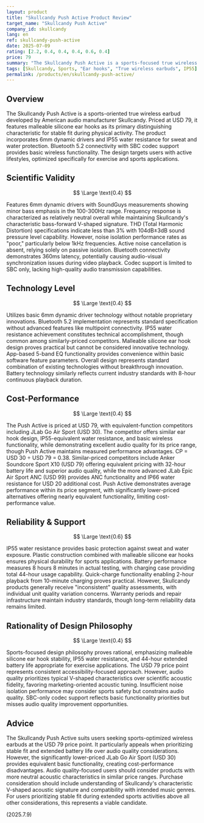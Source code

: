 ```yaml
---
layout: product
title: "Skullcandy Push Active Product Review"
target_name: "Skullcandy Push Active"
company_id: skullcandy
lang: en
ref: skullcandy-push-active
date: 2025-07-09
rating: [2.2, 0.4, 0.4, 0.4, 0.6, 0.4]
price: 79
summary: "The Skullcandy Push Active is a sports-focused true wireless earbud priced at USD 79. It features malleable silicone ear hooks for stable fit and 44-hour total battery life. While exhibiting typical V-shaped bass-emphasized characteristics, cost performance is limited due to equivalent-function competitors available for USD 30."
tags: [Skullcandy, Sports, "Ear hooks", "True wireless earbuds", IP55]
permalink: /products/en/skullcandy-push-active/
---
```


## Overview

The Skullcandy Push Active is a sports-oriented true wireless earbud developed by American audio manufacturer Skullcandy. Priced at USD 79, it features malleable silicone ear hooks as its primary distinguishing characteristic for stable fit during physical activity. The product incorporates 6mm dynamic drivers and IP55 water resistance for sweat and water protection. Bluetooth 5.2 connectivity with SBC codec support provides basic wireless functionality. The design targets users with active lifestyles, optimized specifically for exercise and sports applications.

## Scientific Validity

$$ \Large \text{0.4} $$

Features 6mm dynamic drivers with SoundGuys measurements showing minor bass emphasis in the 100-300Hz range. Frequency response is characterized as relatively neutral overall while maintaining Skullcandy's characteristic bass-forward V-shaped signature. THD (Total Harmonic Distortion) specifications indicate less than 3% with 104dB±3dB sound pressure level capability. However, noise isolation performance rates as "poor," particularly below 1kHz frequencies. Active noise cancellation is absent, relying solely on passive isolation. Bluetooth connectivity demonstrates 360ms latency, potentially causing audio-visual synchronization issues during video playback. Codec support is limited to SBC only, lacking high-quality audio transmission capabilities.

## Technology Level

$$ \Large \text{0.4} $$

Utilizes basic 6mm dynamic driver technology without notable proprietary innovations. Bluetooth 5.2 implementation represents standard specification without advanced features like multipoint connectivity. IP55 water resistance achievement constitutes technical accomplishment, though common among similarly-priced competitors. Malleable silicone ear hook design proves practical but cannot be considered innovative technology. App-based 5-band EQ functionality provides convenience within basic software feature parameters. Overall design represents standard combination of existing technologies without breakthrough innovation. Battery technology similarly reflects current industry standards with 8-hour continuous playback duration.

## Cost-Performance

$$ \Large \text{0.4} $$

The Push Active is priced at USD 79, with equivalent-function competitors including JLab Go Air Sport (USD 30). The competitor offers similar ear hook design, IP55-equivalent water resistance, and basic wireless functionality, while demonstrating excellent audio quality for its price range, though Push Active maintains measured performance advantages. CP = USD 30 ÷ USD 79 = 0.38. Similar-priced competitors include Anker Soundcore Sport X10 (USD 79) offering equivalent pricing with 32-hour battery life and superior audio quality, while the more advanced JLab Epic Air Sport ANC (USD 99) provides ANC functionality and IP66 water resistance for USD 20 additional cost. Push Active demonstrates average performance within its price segment, with significantly lower-priced alternatives offering nearly equivalent functionality, limiting cost-performance value.

## Reliability & Support

$$ \Large \text{0.6} $$

IP55 water resistance provides basic protection against sweat and water exposure. Plastic construction combined with malleable silicone ear hooks ensures physical durability for sports applications. Battery performance measures 8 hours 8 minutes in actual testing, with charging case providing total 44-hour usage capability. Quick-charge functionality enabling 2-hour playback from 10-minute charging proves practical. However, Skullcandy products generally receive "inconsistent" quality assessments, with individual unit quality variation concerns. Warranty periods and repair infrastructure maintain industry standards, though long-term reliability data remains limited.

## Rationality of Design Philosophy

$$ \Large \text{0.4} $$

Sports-focused design philosophy proves rational, emphasizing malleable silicone ear hook stability, IP55 water resistance, and 44-hour extended battery life appropriate for exercise applications. The USD 79 price point represents consistent accessibility-focused approach. However, audio quality prioritizes typical V-shaped characteristics over scientific acoustic fidelity, favoring marketing-oriented acoustic tuning. Insufficient noise isolation performance may consider sports safety but constrains audio quality. SBC-only codec support reflects basic functionality priorities but misses audio quality improvement opportunities.

## Advice

The Skullcandy Push Active suits users seeking sports-optimized wireless earbuds at the USD 79 price point. It particularly appeals when prioritizing stable fit and extended battery life over audio quality considerations. However, the significantly lower-priced JLab Go Air Sport (USD 30) provides equivalent basic functionality, creating cost-performance disadvantages. Audio quality-focused users should consider products with more neutral acoustic characteristics in similar price ranges. Purchase consideration should include understanding of Skullcandy's characteristic V-shaped acoustic signature and compatibility with intended music genres. For users prioritizing stable fit during extended sports activities above all other considerations, this represents a viable candidate.

(2025.7.9)